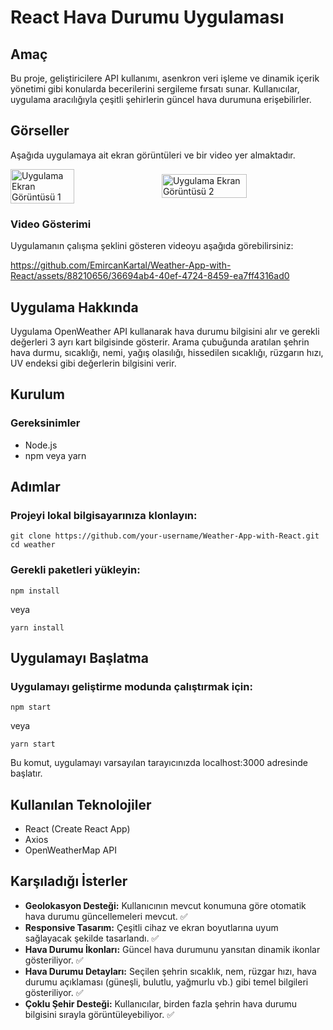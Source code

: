 # React Hava Durumu Uygulaması

## Amaç
Bu proje, geliştiricilere API kullanımı, asenkron veri işleme ve dinamik içerik yönetimi gibi konularda becerilerini sergileme fırsatı sunar. Kullanıcılar, uygulama aracılığıyla çeşitli şehirlerin güncel hava durumuna erişebilirler.

## Görseller
Aşağıda uygulamaya ait ekran görüntüleri ve bir video yer almaktadır. 


<div style="display: flex; justify-content: space-between; align-items: center;">
  <img src="https://github.com/EmircanKartal/Weather-App-with-React/assets/88210656/895e13fe-9498-47e8-a450-2608018fcc7c" alt="Uygulama Ekran Görüntüsü 1" style="width: 45%;">
  <img src="https://github.com/EmircanKartal/Weather-App-with-React/assets/88210656/8c72ff73-7af5-4a0b-bab5-d324239611be" alt="Uygulama Ekran Görüntüsü 2" style="width: 52%;">
</div>


### Video Gösterimi
Uygulamanın çalışma şeklini gösteren videoyu aşağıda görebilirsiniz:


https://github.com/EmircanKartal/Weather-App-with-React/assets/88210656/36694ab4-40ef-4724-8459-ea7ff4316ad0


## Uygulama Hakkında
Uygulama OpenWeather API kullanarak hava durumu bilgisini alır ve gerekli değerleri 3 ayrı kart bilgisinde gösterir. Arama çubuğunda aratılan şehrin hava durmu, sıcaklığı, nemi, yağış olasılığı, hissedilen sıcaklığı, rüzgarın hızı, UV endeksi gibi değerlerin bilgisini verir.

## Kurulum

### Gereksinimler
- Node.js
- npm veya yarn

## Adımlar
### Projeyi lokal bilgisayarınıza klonlayın:
```
git clone https://github.com/your-username/Weather-App-with-React.git
cd weather
```
### Gerekli paketleri yükleyin:
```
npm install
```
veya
```
yarn install
```

## Uygulamayı Başlatma
### Uygulamayı geliştirme modunda çalıştırmak için:
```
npm start
```
veya
```
yarn start
```

Bu komut, uygulamayı varsayılan tarayıcınızda localhost:3000 adresinde başlatır.

## Kullanılan Teknolojiler
- React (Create React App)
- Axios
- OpenWeatherMap API

## Karşıladığı İsterler
- **Geolokasyon Desteği:** Kullanıcının mevcut konumuna göre otomatik hava durumu güncellemeleri mevcut. ✅
- **Responsive Tasarım:** Çeşitli cihaz ve ekran boyutlarına uyum sağlayacak şekilde tasarlandı. ✅
- **Hava Durumu İkonları:** Güncel hava durumunu yansıtan dinamik ikonlar gösteriliyor. ✅
- **Hava Durumu Detayları:** Seçilen şehrin sıcaklık, nem, rüzgar hızı, hava durumu açıklaması (güneşli, bulutlu, yağmurlu vb.) gibi temel bilgileri gösteriliyor. ✅
- **Çoklu Şehir Desteği:** Kullanıcılar, birden fazla şehrin hava durumu bilgisini sırayla görüntüleyebiliyor. ✅
